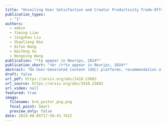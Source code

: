 ```yaml
---
title: "Unveiling User Satisfaction and Creator Productivity Trade-Offs in Recommendation Platforms"
publication_types:
  - "1"
authors:
  - admin
  - Yiming Liao
  - Jingzhou Liu
  - Shaoliang Nie
  - Qifan Wang
  - Haifeng Xu
  - Hongning Wang
publication: "*to appear in Neurips, 2024*"
publication_short: "<br />*to appear in Neurips, 2024*"
abstract: "On User-Generated Content (UGC) platforms, recommendation algorithms significantly impact creators' motivation to produce content as they compete for algorithmically allocated user traffic. This phenomenon subtly shapes the volume and diversity of the content pool, which is crucial for the platform's sustainability. In this work, we demonstrate, both theoretically and empirically, that a purely relevance-driven policy with low exploration strength boosts short-term user satisfaction but undermines the long-term richness of the content pool. In contrast, a more aggressive exploration policy may slightly compromise user satisfaction but promote higher content creation volume. Our findings reveal a fundamental trade-off between immediate user satisfaction and overall content production on UGC platforms. Building on this finding, we propose an efficient optimization method to identify the optimal exploration strength, balancing user and creator engagement. Our model can serve as a pre-deployment audit tool for recommendation algorithms on UGC platforms, helping to align their immediate objectives with sustainable, long-term goals."
draft: false
url_pdf: https://arxiv.org/abs/2410.23683
url_source: https://arxiv.org/abs/2410.23683
url_video: null
featured: true
image:
  filename: brm_poster_png.png
  focal_point: Smart
  preview_only: false
date: 2024-08-05T17:58:43.741Z
---
```

